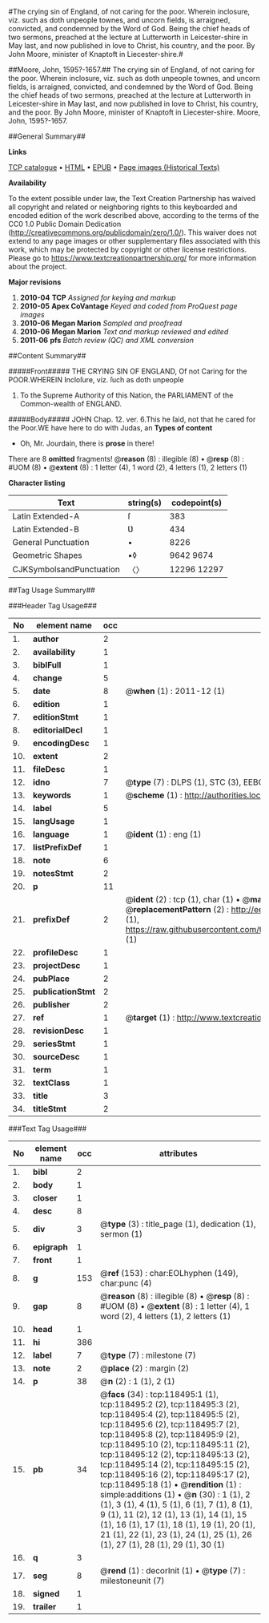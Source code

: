 #The crying sin of England, of not caring for the poor. Wherein inclosure, viz. such as doth unpeople townes, and uncorn fields, is arraigned, convicted, and condemned by the Word of God. Being the chief heads of two sermons, preached at the lecture at Lutterworth in Leicester-shire in May last, and now published in love to Christ, his country, and the poor. By John Moore, minister of Knaptoft in Liecester-shire.#

##Moore, John, 1595?-1657.##
The crying sin of England, of not caring for the poor. Wherein inclosure, viz. such as doth unpeople townes, and uncorn fields, is arraigned, convicted, and condemned by the Word of God. Being the chief heads of two sermons, preached at the lecture at Lutterworth in Leicester-shire in May last, and now published in love to Christ, his country, and the poor. By John Moore, minister of Knaptoft in Liecester-shire.
Moore, John, 1595?-1657.

##General Summary##

**Links**

[TCP catalogue](http://www.ota.ox.ac.uk/tcp/)  • 
[HTML](http://tei.it.ox.ac.uk/tcp/Texts-HTML/free/A89/A89257.html)  • 
[EPUB](http://tei.it.ox.ac.uk/tcp/Texts-EPUB/free/A89/A89257.epub) • 
[Page images (Historical Texts)](https://historicaltexts.jisc.ac.uk/eebo-99866230e)

**Availability**

To the extent possible under law, the Text Creation Partnership has waived all copyright and related or neighboring rights to this keyboarded and encoded edition of the work described above, according to the terms of the CC0 1.0 Public Domain Dedication (http://creativecommons.org/publicdomain/zero/1.0/). This waiver does not extend to any page images or other supplementary files associated with this work, which may be protected by copyright or other license restrictions. Please go to https://www.textcreationpartnership.org/ for more information about the project.

**Major revisions**

1. __2010-04__ __TCP__ *Assigned for keying and markup*
1. __2010-05__ __Apex CoVantage__ *Keyed and coded from ProQuest page images*
1. __2010-06__ __Megan Marion__ *Sampled and proofread*
1. __2010-06__ __Megan Marion__ *Text and markup reviewed and edited*
1. __2011-06__ __pfs__ *Batch review (QC) and XML conversion*

##Content Summary##

#####Front#####
THE CRYING SIN OF ENGLAND, Of not Caring for the POOR.WHEREIN Incloſure, viz. ſuch as doth unpeople 
1. To the Supreme Authority of this Nation, the PARLIAMENT of the Common-wealth of ENGLAND.

#####Body#####
JOHN Chap. 12. ver. 6.This he ſaid, not that he cared for the Poor.WE have here to do with Judas, an
**Types of content**

  * Oh, Mr. Jourdain, there is **prose** in there!

There are 8 **omitted** fragments! 
 @__reason__ (8) : illegible (8)  •  @__resp__ (8) : #UOM (8)  •  @__extent__ (8) : 1 letter (4), 1 word (2), 4 letters (1), 2 letters (1)

**Character listing**


|Text|string(s)|codepoint(s)|
|---|---|---|
|Latin Extended-A|ſ|383|
|Latin Extended-B|Ʋ|434|
|General Punctuation|•|8226|
|Geometric Shapes|▪◊|9642 9674|
|CJKSymbolsandPunctuation|〈〉|12296 12297|

##Tag Usage Summary##

###Header Tag Usage###

|No|element name|occ|attributes|
|---|---|---|---|
|1.|__author__|2||
|2.|__availability__|1||
|3.|__biblFull__|1||
|4.|__change__|5||
|5.|__date__|8| @__when__ (1) : 2011-12 (1)|
|6.|__edition__|1||
|7.|__editionStmt__|1||
|8.|__editorialDecl__|1||
|9.|__encodingDesc__|1||
|10.|__extent__|2||
|11.|__fileDesc__|1||
|12.|__idno__|7| @__type__ (7) : DLPS (1), STC (3), EEBO-CITATION (1), PROQUEST (1), VID (1)|
|13.|__keywords__|1| @__scheme__ (1) : http://authorities.loc.gov/ (1)|
|14.|__label__|5||
|15.|__langUsage__|1||
|16.|__language__|1| @__ident__ (1) : eng (1)|
|17.|__listPrefixDef__|1||
|18.|__note__|6||
|19.|__notesStmt__|2||
|20.|__p__|11||
|21.|__prefixDef__|2| @__ident__ (2) : tcp (1), char (1)  •  @__matchPattern__ (2) : ([0-9\-]+):([0-9IVX]+) (1), (.+) (1)  •  @__replacementPattern__ (2) : http://eebo.chadwyck.com/downloadtiff?vid=$1&page=$2 (1), https://raw.githubusercontent.com/textcreationpartnership/Texts/master/tcpchars.xml#$1 (1)|
|22.|__profileDesc__|1||
|23.|__projectDesc__|1||
|24.|__pubPlace__|2||
|25.|__publicationStmt__|2||
|26.|__publisher__|2||
|27.|__ref__|1| @__target__ (1) : http://www.textcreationpartnership.org/docs/. (1)|
|28.|__revisionDesc__|1||
|29.|__seriesStmt__|1||
|30.|__sourceDesc__|1||
|31.|__term__|1||
|32.|__textClass__|1||
|33.|__title__|3||
|34.|__titleStmt__|2||


###Text Tag Usage###

|No|element name|occ|attributes|
|---|---|---|---|
|1.|__bibl__|2||
|2.|__body__|1||
|3.|__closer__|1||
|4.|__desc__|8||
|5.|__div__|3| @__type__ (3) : title_page (1), dedication (1), sermon (1)|
|6.|__epigraph__|1||
|7.|__front__|1||
|8.|__g__|153| @__ref__ (153) : char:EOLhyphen (149), char:punc (4)|
|9.|__gap__|8| @__reason__ (8) : illegible (8)  •  @__resp__ (8) : #UOM (8)  •  @__extent__ (8) : 1 letter (4), 1 word (2), 4 letters (1), 2 letters (1)|
|10.|__head__|1||
|11.|__hi__|386||
|12.|__label__|7| @__type__ (7) : milestone (7)|
|13.|__note__|2| @__place__ (2) : margin (2)|
|14.|__p__|38| @__n__ (2) : 1 (1), 2 (1)|
|15.|__pb__|34| @__facs__ (34) : tcp:118495:1 (1), tcp:118495:2 (2), tcp:118495:3 (2), tcp:118495:4 (2), tcp:118495:5 (2), tcp:118495:6 (2), tcp:118495:7 (2), tcp:118495:8 (2), tcp:118495:9 (2), tcp:118495:10 (2), tcp:118495:11 (2), tcp:118495:12 (2), tcp:118495:13 (2), tcp:118495:14 (2), tcp:118495:15 (2), tcp:118495:16 (2), tcp:118495:17 (2), tcp:118495:18 (1)  •  @__rendition__ (1) : simple:additions (1)  •  @__n__ (30) : 1 (1), 2 (1), 3 (1), 4 (1), 5 (1), 6 (1), 7 (1), 8 (1), 9 (1), 11 (2), 12 (1), 13 (1), 14 (1), 15 (1), 16 (1), 17 (1), 18 (1), 19 (1), 20 (1), 21 (1), 22 (1), 23 (1), 24 (1), 25 (1), 26 (1), 27 (1), 28 (1), 29 (1), 30 (1)|
|16.|__q__|3||
|17.|__seg__|8| @__rend__ (1) : decorInit (1)  •  @__type__ (7) : milestoneunit (7)|
|18.|__signed__|1||
|19.|__trailer__|1||

